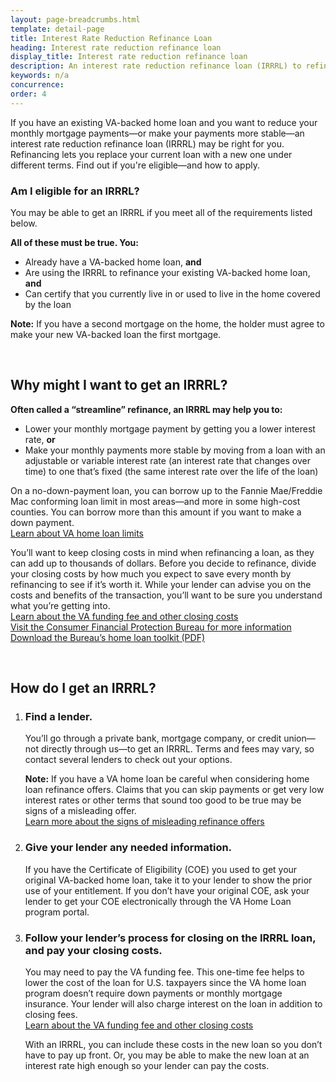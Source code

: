 ```yaml
---
layout: page-breadcrumbs.html
template: detail-page
title: Interest Rate Reduction Refinance Loan 
heading: Interest rate reduction refinance loan 
display_title: Interest rate reduction refinance loan
description: An interest rate reduction refinance loan (IRRRL) to refinance an existing VA-backed loan and reduce monthly mortgage payments. Find out if you're eligible—and how to apply.
keywords: n/a
concurrence:
order: 4
---
```


<div class="va-introtext">

If you have an existing VA-backed home loan and you want to reduce your monthly mortgage payments—or make your payments more stable—an interest rate reduction refinance loan (IRRRL) may be right for you. Refinancing lets you replace your current loan with a new one under different terms. Find out if you're eligible—and how to apply.

</div>

<div class="feature">

### Am I eligible for an IRRRL?

You may be able to get an IRRRL if you meet all of the requirements listed below.

**All of these must be true. You:**

-	Already have a VA-backed home loan, **and**
-	Are using the IRRRL to refinance your existing VA-backed home loan, **and**
-	Can certify that you currently live in or used to live in the home covered by the loan

**Note:** If you have a second mortgage on the home, the holder must agree to make your new VA-backed loan the first mortgage.

</div>

<br>

## Why might I want to get an IRRRL?

**Often called a “streamline” refinance, an IRRRL may help you to:**

-	Lower your monthly mortgage payment by getting you a lower interest rate, **or**
-	Make your monthly payments more stable by moving from a loan with an adjustable or variable interest rate (an interest rate that changes over time) to one that’s fixed (the same interest rate over the life of the loan)

On a no-down-payment loan, you can borrow up to the Fannie Mae/Freddie Mac conforming loan limit in most areas—and more in some high-cost counties. You can borrow more than this amount if you want to make a down payment. <br>
[Learn about VA home loan limits](/housing-assistance/home-loans/loan-limits/)

You’ll want to keep closing costs in mind when refinancing a loan, as they can add up to thousands of dollars. Before you decide to refinance, divide your closing costs by how much you expect to save every month by refinancing to see if it’s worth it. While your lender can advise you on the costs and benefits of the transaction, you’ll want to be sure you understand what you’re getting into. <br>
[Learn about the VA funding fee and other closing costs](/housing-assistance/home-loans/funding-fee-and-closing-costs/) <br>
[Visit the Consumer Financial Protection Bureau for more information](https://www.consumerfinance.gov/owning-a-home/) <br>
[Download the Bureau’s home loan toolkit (PDF)](http://files.consumerfinance.gov/f/201503_cfpb_your-home-loan-toolkit-web.pdf)

<br>

## How do I get an IRRRL?

<ol class="process">
<li class="process-step list-one">

### Find a lender.
You’ll go through a private bank, mortgage company, or credit union—not directly through us—to get an IRRRL. Terms and fees may vary, so contact several lenders to check out your options.

**Note:** If you have a VA home loan be careful when considering home loan refinance offers. Claims that you can skip payments or get very low interest rates or other terms that sound too good to be true may be signs of a misleading offer. <br>
[Learn more about the signs of misleading refinance offers](https://www.blogs.va.gov/VAntage/43234/va-and-the-consumer-financial-protection-bureau-warn-against-home-loan-refinancing-offers-that-sound-too-good-to-be-true/)

</li>

<li class="process-step list-two">

### Give your lender any needed information.
If you have the Certificate of Eligibility (COE) you used to get your original VA-backed home loan, take it to your lender to show the prior use of your entitlement. If you don’t have your original COE, ask your lender to get your COE electronically through the VA Home Loan program portal.

</li>

<li class="process-step list-three">

### Follow your lender’s process for closing on the IRRRL loan, and pay your closing costs.
You may need to pay the VA funding fee. This one-time fee helps to lower the cost of the loan for U.S. taxpayers since the VA home loan program doesn’t require down payments or monthly mortgage insurance. Your lender will also charge interest on the loan in addition to closing fees. <br>
[Learn about the VA funding fee and other closing costs](/housing-assistance/home-loans/funding-fee-and-closing-costs/)

With an IRRRL, you can include these costs in the new loan so you don’t have to pay up front. Or, you may be able to make the new loan at an interest rate high enough so your lender can pay the costs. 

</li>
</ol>

